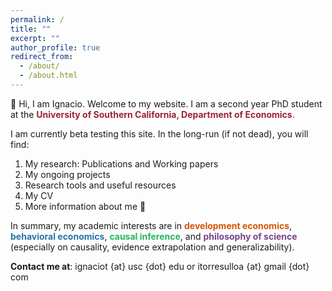 ```yaml
---
permalink: /
title: ""
excerpt: ""
author_profile: true
redirect_from: 
  - /about/
  - /about.html
---
```


:wave: Hi, I am Ignacio. Welcome to my website. 
I am a second year PhD student at the <b><span style="color:#9D2235">University of Southern California, Department of Economics</span></b>.


I am currently beta testing this site. In the long-run (if not dead), you will find:
1. My research: Publications and Working papers
2. My ongoing projects
3. Research tools and useful resources
4. My CV
5. More information about me :space_invader:


In summary, my academic interests are in <b><span style="color:#D35400">development economics</span></b>, <b><span style="color:#2874A6">behavioral economics</span></b>, <b><span style="color:#28B463">causal inference</span></b>, and <b><span style="color:#76448A">philosophy of science</span></b> (especially on causality, evidence extrapolation and generalizability).

<b>Contact me at</b>: ignaciot {at} usc {dot} edu or itorresulloa {at} gmail {dot} com
